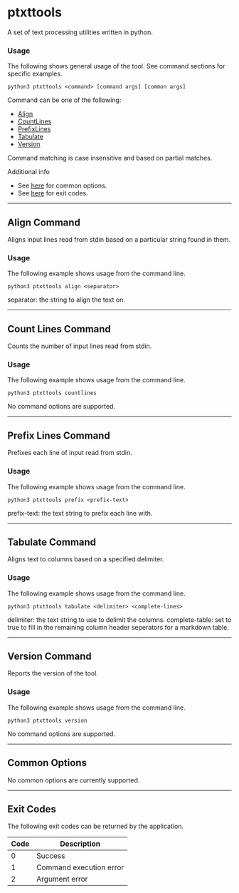 # ptxttools
A set of text processing utilities written in python.

### Usage
The following shows general usage of the tool.
See command sections for specific examples.

```
python3 ptxttools <command> [command args] [common args]
```

Command can be one of the following:

* [Align](#align-command)
* [CountLines](#count-lines-command)
* [PrefixLines](#prefix-lines-command)
* [Tabulate](#tabulate-command)
* [Version](#version-command)

Command matching is case insensitive and based on partial matches.

Additional info

* See [here](#common-options) for common options.
* See [here](#exit-codes) for exit codes.

--------------------------------------------------------------------------------

## Align Command
Aligns input lines read from stdin based on a particular string found in them.

### Usage
The following example shows usage from the command line.

```
python3 ptxttools align <separator>
```

separator: the string to align the text on.

--------------------------------------------------------------------------------

## Count Lines Command
Counts the number of input lines read from stdin.

### Usage
The following example shows usage from the command line.

```
python3 ptxttools countlines
```

No command options are supported.

--------------------------------------------------------------------------------

## Prefix Lines Command
Prefixes each line of input read from stdin.

### Usage
The following example shows usage from the command line.

```
python3 ptxttools prefix <prefix-text>
```

prefix-text: the text string to prefix each line with.

--------------------------------------------------------------------------------

## Tabulate Command
Aligns text to columns based on a specified delimiter.

### Usage
The following example shows usage from the command line.

```
python3 ptxttools tabulate <delimiter> <complete-lines>
```

delimiter: the text string to use to delimit the columns.
complete-table: set to true to fill in the remaining column header seperators for a markdown table.

--------------------------------------------------------------------------------

## Version Command
Reports the version of the tool.

### Usage
The following example shows usage from the command line.

```
python3 ptxttools version
```

No command options are supported.

--------------------------------------------------------------------------------

## Common Options
No common options are currently supported.

--------------------------------------------------------------------------------

## Exit Codes
The following exit codes can be returned by the application.

|Code|Description            |
|----|-----------------------|
|0   |Success                |
|1   |Command execution error|
|2   |Argument error         |

